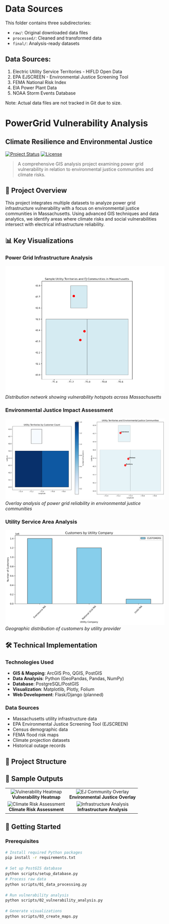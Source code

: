 # Data Sources

This folder contains three subdirectories:
- `raw/`: Original downloaded data files
- `processed/`: Cleaned and transformed data
- `final/`: Analysis-ready datasets

## Data Sources:
1. Electric Utility Service Territories - HIFLD Open Data
2. EPA EJSCREEN - Environmental Justice Screening Tool
3. FEMA National Risk Index
4. EIA Power Plant Data
5. NOAA Storm Events Database

Note: Actual data files are not tracked in Git due to size.
# PowerGrid Vulnerability Analysis
## Climate Resilience and Environmental Justice

[![Project Status](https://img.shields.io/badge/Status-In%20Development-yellow.svg)](https://github.com/SantRamLAnt/PowerGrid-Vulnerability-Analysis)
[![License](https://img.shields.io/badge/License-MIT-blue.svg)](LICENSE)

> A comprehensive GIS analysis project examining power grid vulnerability in relation to environmental justice communities and climate risks.

## 🎯 Project Overview

This project integrates multiple datasets to analyze power grid infrastructure vulnerability with a focus on environmental justice communities in Massachusetts. Using advanced GIS techniques and data analytics, we identify areas where climate risks and social vulnerabilities intersect with electrical infrastructure reliability.

## 📊 Key Visualizations

### Power Grid Infrastructure Analysis
![Power Grid Network](images/sample_map.png)
*Distribution network showing vulnerability hotspots across Massachusetts*

### Environmental Justice Impact Assessment
![EJ Communities Analysis](images/detailed_analysis.png)
*Overlay analysis of power grid reliability in environmental justice communities*

### Utility Service Area Analysis
![Customer Distribution](images/customers_by_utility.png)
*Geographic distribution of customers by utility provider*

## 🛠️ Technical Implementation

### Technologies Used
- **GIS & Mapping**: ArcGIS Pro, QGIS, PostGIS
- **Data Analysis**: Python (GeoPandas, Pandas, NumPy)
- **Database**: PostgreSQL/PostGIS
- **Visualization**: Matplotlib, Plotly, Folium
- **Web Development**: Flask/Django (planned)

### Data Sources
- Massachusetts utility infrastructure data
- EPA Environmental Justice Screening Tool (EJSCREEN)
- Census demographic data
- FEMA flood risk maps
- Climate projection datasets
- Historical outage records

## 📁 Project Structure
## 🎨 Sample Outputs

<div align="center">
  <table>
    <tr>
      <td align="center">
        <img src="images/vulnerability_heatmap.png" width="300" alt="Vulnerability Heatmap"/>
        <br><b>Vulnerability Heatmap</b>
      </td>
      <td align="center">
        <img src="images/ej_overlay.png" width="300" alt="EJ Community Overlay"/>
        <br><b>Environmental Justice Overlay</b>
      </td>
    </tr>
    <tr>
      <td align="center">
        <img src="images/risk_assessment.png" width="300" alt="Climate Risk Assessment"/>
        <br><b>Climate Risk Assessment</b>
      </td>
      <td align="center">
        <img src="images/infrastructure_analysis.png" width="300" alt="Infrastructure Analysis"/>
        <br><b>Infrastructure Analysis</b>
      </td>
    </tr>
  </table>
</div>

## 🚀 Getting Started

### Prerequisites
```bash
# Install required Python packages
pip install -r requirements.txt

# Set up PostGIS database
python scripts/setup_database.py
# Process raw data
python scripts/01_data_processing.py

# Run vulnerability analysis
python scripts/02_vulnerability_analysis.py

# Generate visualizations
python scripts/03_create_maps.py
